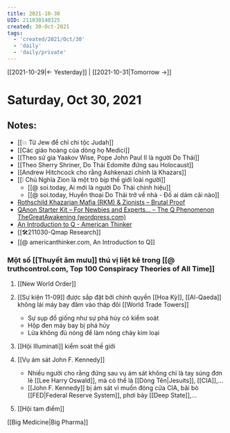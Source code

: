```yaml
---
title: 2021-10-30
UID: 211030140325
created: 30-Oct-2021
tags:
  - 'created/2021/Oct/30'
  - 'daily'
  - 'daily/private'
---
```

[[2021-10-29|<- Yesterday]] | [[2021-10-31|Tomorrow ->]]
# Saturday, Oct 30, 2021

## Notes:
- [[💥 Từ Jew để chỉ chi tộc Judah]]
- [[Các giáo hoàng của dòng họ Medici]]
- [[Theo sử gia Yaakov Wise, Pope John Paul II là người Do Thái]]
- [[Theo Sherry Shriner, Do Thái Edomite đứng sau Holocaust]]
- [[Andrew Hitchcock cho rằng Ashkenazi chính là Khazars]]
- [[❕ Chủ Nghĩa Zion là một trò bịp thế giới loài người]]
	- [[@ soi.today, Ai mới là người Do Thái chính hiệu]]
	- [[@ soi.today, Huyền thoại Do Thái trở về nhà - Đố ai dám cãi nào]]
- [Rothschild Khazarian Mafia (RKM) & Zionists – Brutal Proof](https://brutalproof.net/topic/rothschild-khazarian-mafia-rkm-zionists/)
- [QAnon Starter Kit – For Newbies and Experts… – The Q Phenomenon TheGreatAwakening (wordpress.com)](https://theqphenomenon.wordpress.com/2020/04/05/qanon-starter-kit-for-newbies-and-experts/)
- [An Introduction to Q - American Thinker](https://www.americanthinker.com/articles/2020/01/an_introduction_to_q.html#.Xh4Zpb3_-oU.twitter)
- [[🛠️211030-Qmap Research]]
- [[@ americanthinker.com, An Introduction to Q]]

### Một số [[Thuyết âm mưu]] thú vị liệt kê trong [[@ truthcontrol.com, Top 100 Conspiracy Theories of All Time]]
1. [[New World Order]]
3. [[Sự kiện 11-09]] được sắp đặt bởi chính quyền [[Hoa Kỳ]], [[Al-Qaeda]] không lái máy bay đâm vào tháp đôi [[World Trade Towers]]
	- Sự sụp đổ giống như sự phá hủy có kiểm soát
	- Hộp đen máy bay bị phá hủy
	- Lửa không đủ nóng để làm nóng chảy kim loại
4. [[Hội Illuminati]] kiểm soát thế giới
5. [[Vụ ám sát John F. Kennedy]] 
	- Nhiều người cho rằng đứng sau vụ ám sát không chỉ là tay súng đơn lẻ [[Lee Harry Oswald]], mà có thể là [[Dòng Tên|Jesuits]], [[CIA]],...
	- [[John F. Kennedy]] bị ám sát vì muốn đóng cửa CIA, bãi bỏ [[FED|Federal Reserve System]], phơi bày [[Deep State]],...

12. [[Hội tam điểm]]

[[Big Medicine|Big Pharma]]
